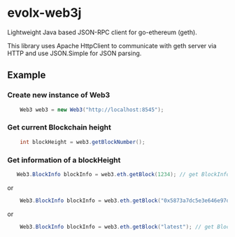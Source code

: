 # evolx-web3j

Lightweight Java based JSON-RPC client for go-ethereum (geth).

This library uses Apache HttpClient to communicate with geth server via HTTP and use JSON.Simple for JSON parsing.

## Example

### Create new instance of Web3

```java
    Web3 web3 = new Web3("http://localhost:8545");
```

### Get current Blockchain height

```java
    int blockHeight = web3.getBlockNumber();
```

### Get information of a blockHeight

```java
   Web3.BlockInfo blockInfo = web3.eth.getBlock(1234); // get BlockInfo by block number
```

or

```java
    Web3.BlockInfo blockInfo = web3.eth.getBlock("0x5873a7dc5e3e646e97d6b673f011b6d36cb1090dd526c5ada2d512a01e584076"); // get BlockInfo by block hash
```

or 

```java
    Web3.BlockInfo blockInfo = web3.eth.getBlock("latest"); // get BlockInfo by a tag
```
